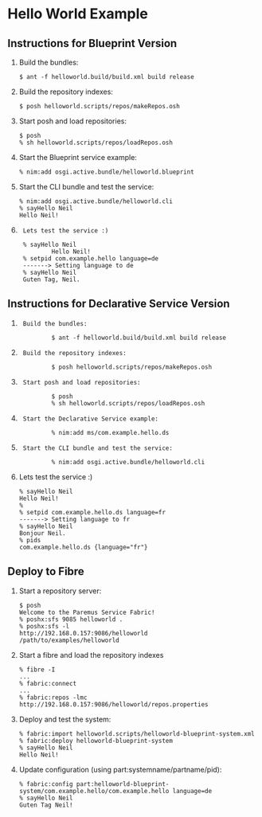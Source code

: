 Hello World Example
===================

Instructions for Blueprint Version
----------------------------------

1.	Build the bundles:

		$ ant -f helloworld.build/build.xml build release

2.	Build the repository indexes:

		$ posh helloworld.scripts/repos/makeRepos.osh

3.	Start posh and load repositories:

		$ posh
		% sh helloworld.scripts/repos/loadRepos.osh

4.	Start the Blueprint service example:

		% nim:add osgi.active.bundle/helloworld.blueprint

5.	Start the CLI bundle and test the service:

		% nim:add osgi.active.bundle/helloworld.cli
		% sayHello Neil
		Hello Neil!

6.      Lets test the service :)

		% sayHello Neil
                Hello Neil!
		% setpid com.example.hello language=de
		-------> Setting language to de
		% sayHello Neil
		Guten Tag, Neil.


Instructions for Declarative Service Version
----------------------------------

1.      Build the bundles:

                $ ant -f helloworld.build/build.xml build release

2.      Build the repository indexes:

                $ posh helloworld.scripts/repos/makeRepos.osh

3.      Start posh and load repositories:

                $ posh
                % sh helloworld.scripts/repos/loadRepos.osh

4.      Start the Declarative Service example:

                % nim:add ms/com.example.hello.ds 

5.      Start the CLI bundle and test the service:

                % nim:add osgi.active.bundle/helloworld.cli

6.	Lets test the service :)

		% sayHello Neil
		Hello Neil!
		% 
		% setpid com.example.hello.ds language=fr
		-------> Setting language to fr
		% sayHello Neil
		Bonjour Neil.
		% pids
		com.example.hello.ds {language="fr"}


Deploy to Fibre
---------------

1.	Start a repository server:

		$ posh
		Welcome to the Paremus Service Fabric!
		% poshx:sfs 9085 helloworld .
		% poshx:sfs -l
		http://192.168.0.157:9086/helloworld    /path/to/examples/helloworld

2.	Start a fibre and load the repository indexes

		% fibre -I
		...
		% fabric:connect
		...
		% fabric:repos -lmc http://192.168.0.157:9086/helloworld/repos.properties

3.	Deploy and test the system:

		% fabric:import helloworld.scripts/helloworld-blueprint-system.xml
		% fabric:deploy helloworld-blueprint-system
		% sayHello Neil
		Hello Neil!

4.	Update configuration (using part:systemname/partname/pid):

		% fabric:config part:helloworld-blueprint-system/com.example.hello/com.example.hello language=de
		% sayHello Neil
		Guten Tag Neil!
